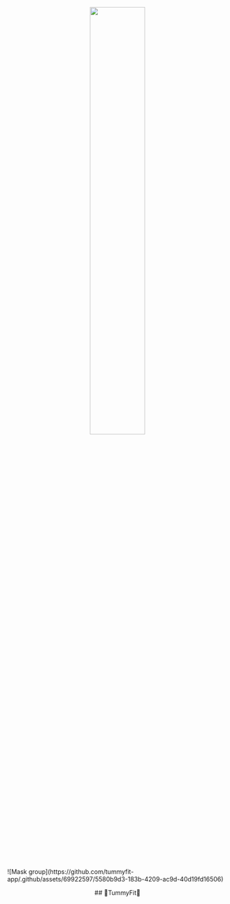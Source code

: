 <p align="center">
  <img src="test" width="50%">
</p>
![Mask group](https://github.com/tummyfit-app/.github/assets/69922597/5580b9d3-183b-4209-ac9d-40d19fd16506)
 <p align="center"> 
## 🍌TummyFit🍅
</p>

<!--

**Here are some ideas to get you started:**

🙋‍♀️ A short introduction - what is your organization all about?
🌈 Contribution guidelines - how can the community get involved?
👩‍💻 Useful resources - where can the community find your docs? Is there anything else the community should know?
🍿 Fun facts - what does your team eat for breakfast?
🧙 Remember, you can do mighty things with the power of [Markdown](https://docs.github.com/github/writing-on-github/getting-started-with-writing-and-formatting-on-github/basic-writing-and-formatting-syntax)
-->
